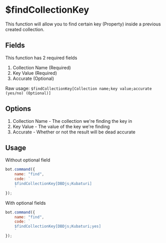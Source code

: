 # $findCollectionKey

This function will allow you to find certain key \(Property\) inside a previous created collection.

## Fields

This function has 2 required fields

1. Collection Name \(Required\)
2. Key Value \(Required\)
3. Accurate \(Optional\)

Raw usage: `$findCollectionKey[Collection name;key value;accurate (yes/no) (Optional)]`

## Options

1. Collection Name - The collection we're finding the key in
2. Key Value - The value of the key we're finding
3. Accurate - Whether or not the result will be dead accurate

## Usage

Without optional field

```javascript
bot.command({
    name: "find",
    code: `
    $findCollectionKey[DBDjs;Kubaturi]
    `
});
```

With optional fields

```javascript
bot.command({
    name: "find",
    code: `
    $findCollectionKey[DBDjs;Kubaturi;yes]
    `
});
```

